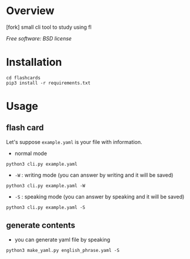 # Overview

[fork] small cli tool to study using fl

*Free software: BSD license*

# Installation

```
cd flashcards
pip3 install -r requirements.txt
```

# Usage

## flash card
Let's suppose ``example.yaml`` is your file with information.

- normal mode
```
python3 cli.py example.yaml
```

- `-W` : writing mode (you can answer by writing and it will be saved)
```
python3 cli.py example.yaml -W
```

- `-S` : speaking mode (you can answer by speaking and it will be saved)
```
python3 cli.py example.yaml -S
```

## generate contents
- you can generate yaml file by speaking
```
python3 make_yaml.py english_phrase.yaml -S
```
